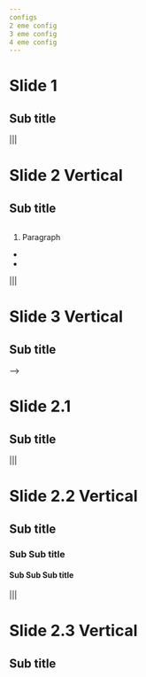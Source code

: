 ```yaml
---
configs
2 eme config
3 eme config
4 eme config
---
```


# Slide 1
## Sub title

|||

# Slide 2 Vertical
## Sub title
![]()
1. Paragraph
- 
- 

|||

# Slide 3 Vertical
## Sub title

-->

# Slide 2.1
## Sub title

|||

# Slide 2.2 Vertical
## Sub title
### Sub Sub title
#### Sub Sub Sub title
|||

# Slide 2.3 Vertical
## Sub title